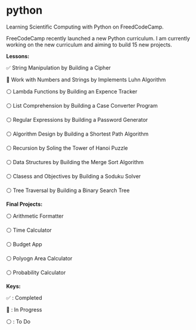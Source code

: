 # python

Learning Scientific Computing with Python on FreedCodeCamp.

FreeCodeCamp recently launched a new Python curriculum. I am currently working on the new curriculum and aiming to build 15 new projects.

**Lessons:**

:white_check_mark: String Manipulation by Building a Cipher

:large_blue_circle: Work with Numbers and Strings by Implements Luhn Algorithm

:white_circle: Lambda Functions by Building an Expence Tracker

:white_circle: List Comprehension by Building a Case Converter Program

:white_circle: Regular Expressions by Building a Password Generator

:white_circle: Algorithm Design by Building a Shortest Path Algorithm

:white_circle: Recursion by Soling the Tower of Hanoi Puzzle

:white_circle:  Data Structures by Building the Merge Sort Algorithm 

:white_circle: Clasess and Objectives by Building a Soduku Solver

:white_circle: Tree Traversal by Building a Binary Search Tree

**Final Projects:**

:white_circle: Arithmetic Formatter

:white_circle: Time Calculator

:white_circle: Budget App

:white_circle: Polyogn Area Calculator

:white_circle: Probability Calculator

**Keys:** 

:white_check_mark: : Completed

:large_blue_circle: : In Progress

:white_circle: : To Do 